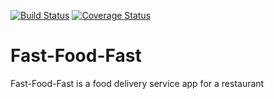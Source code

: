 [![Build Status](https://travis-ci.org/Dubby20/Fast-Food-Fast.svg?branch=ch-integrate-travisCI-160483367)](https://travis-ci.org/Dubby20/Fast-Food-Fast)
[![Coverage Status](https://coveralls.io/repos/github/Dubby20/Fast-Food-Fast/badge.svg?branch=ch-integrate-travisCI-160483367)](https://coveralls.io/github/Dubby20/Fast-Food-Fast?branch=ch-integrate-travisCI-160483367)




# Fast-Food-Fast
Fast-Food-Fast is a food delivery service app for a restaurant

